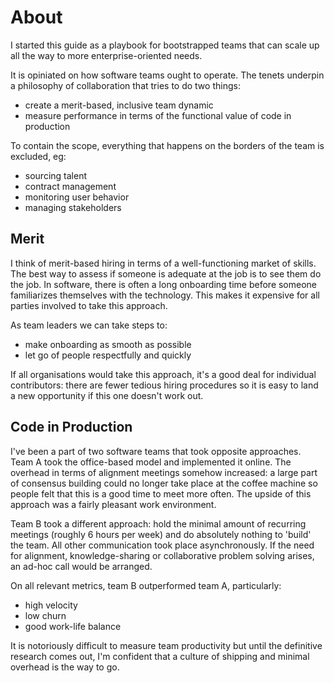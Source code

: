 # About

I started this guide as a playbook for bootstrapped teams that can scale up all the way to more enterprise-oriented needs.

It is opiniated on how software teams ought to operate.
The tenets underpin a philosophy of collaboration that tries to do two things:
- create a merit-based, inclusive team dynamic
- measure performance in terms of the functional value of code in production

To contain the scope, everything that happens on the borders of the team is excluded, eg:
- sourcing talent
- contract management
- monitoring user behavior
- managing stakeholders

## Merit

I think of merit-based hiring in terms of a well-functioning market of skills.
The best way to assess if someone is adequate at the job is to see them do the job. In software, there is often a long onboarding time before someone familiarizes themselves with the technology. This makes it expensive for all parties involved to take this approach.

As team leaders we can take steps to:
- make onboarding as smooth as possible
- let go of people respectfully and quickly

If all organisations would take this approach, it's a good deal for individual contributors: there are fewer tedious hiring procedures so it is easy to land a new opportunity if this one doesn't work out.

## Code in Production

I've been a part of two software teams that took opposite approaches. Team A took the office-based model and implemented it online. The overhead in terms of alignment meetings somehow increased: a large part of consensus building could no longer take place at the coffee machine so people felt that this is a good time to meet more often. The upside of this approach was a fairly pleasant work environment.

Team B took a different approach: hold the minimal amount of recurring meetings (roughly 6 hours per week) and do absolutely nothing to 'build' the team. All other communication took place asynchronously. If the need for alignment, knowledge-sharing or collaborative problem solving arises, an ad-hoc call would be arranged.

On all relevant metrics, team B outperformed team A, particularly:
- high velocity
- low churn
- good work-life balance

It is notoriously difficult to measure team productivity but until the definitive research comes out, I'm confident that a culture of shipping and minimal overhead is the way to go.

